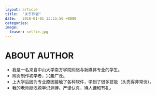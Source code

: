 ```yaml
---
layout: article
title:  "关于作者"
date:   2018-01-01 13:15:50 +0800
categories:
image:
  teaser: selfie.jpg
---
```

# ABOUT AUTHOR
- 我是一名来自中山大学南方学院网络与新媒体专业的学生。
- 网页制作初学者，兴趣广泛。
- 上大学后因为专业原因接触了各种软件，学到了很多技能（头秃得非常快）。
- 我的老师廖汉腾学识渊博，严谨认真，待人谦和有礼。
